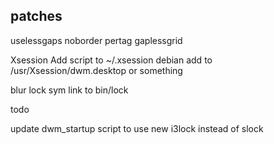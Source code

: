 patches
------
uselessgaps
noborder
pertag
gaplessgrid

Xsession
Add script to ~/.xsession
debian add to /usr/Xsession/dwm.desktop or something

blur lock
sym link to bin/lock


todo

update dwm_startup script to use new i3lock instead of slock
